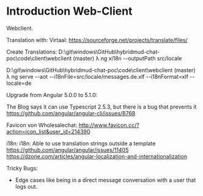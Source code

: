 # Introduction Web-Client

Webclient.

Translation with: Virtaal:  https://sourceforge.net/projects/translate/files/

Create Translations:
D:\git\windows\GitHub\hybridmud-chat-poc\code\client\webclient (master)
λ ng xi18n --outputPath src/locale

D:\git\windows\GitHub\hybridmud-chat-poc\code\client\webclient (master)
λ ng serve --aot --i18nFile=src/locale/messages.de.xlf --i18nFormat=xlf --locale=de


Upgrade from Angular 5.0.0 to 5.1.0:

The Blog says it can use Typescript 2.5.3, but there is a bug that prevents it https://github.com/angular/angular-cli/issues/8768

Favicon von Wholesalechat: http://www.favicon.cc/?action=icon_list&user_id=214390

i18n: i18n: Able to use translation strings outside a template
https://github.com/angular/angular/issues/11405
https://dzone.com/articles/angular-localization-and-internationalization

Tricky Bugs:
- Edge cases like being in a direct message conversation with a user that logs out.